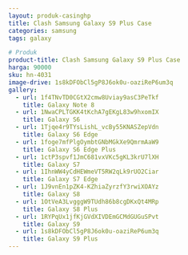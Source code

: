 ```yaml
---
layout: produk-casinghp
title: Clash Samsung Galaxy S9 Plus Case
categories: samsung
tags: galaxy

# Produk
product-title: Clash Samsung Galaxy S9 Plus Case
harga: 90000
sku: hn-4031
image-drive: 1s8kDFObCl5gP8J6ok0u-oaziReP6um3q
gallery:
  - url: 1f4TNvTD0CGtX2cmw8Uviay9asC3PeTkf
    title: Galaxy Note 8
  - url: 1NwaCPLTGKK4tKchA7gEKgL83w9hxomIX
    title: Galaxy S6
  - url: 1Tjqe4r9TYsLishL_vcBy55KNASZepVdn
    title: Galaxy S6 Edge
  - url: 1foge7mfPlgOymbtGNbMGkXe9QmrmAaW9
    title: Galaxy S6 Edge Plus
  - url: 1ctP3spvf1JmC681vxVKc5gKL3krU7lXH
    title: Galaxy S7
  - url: 1IhnWW4yCdHEWmeVT5RW2qLk9rUO2Ciar
    title: Galaxy S7 Edge
  - url: 1J9vnEn1pZK4-KZhiaZyrzfY3rwiXOAYz
    title: Galaxy S8
  - url: 1OtVeA3LvgggW9TUdh86b8cgDKxQt4MRp
    title: Galaxy S8 Plus
  - url: 1RYPqUx1jfKjGVdXIVDEmGCMdGUGuSPvt
    title: Galaxy S9
  - url: 1s8kDFObCl5gP8J6ok0u-oaziReP6um3q
    title: Galaxy S9 Plus
---
```

